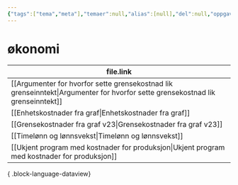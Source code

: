```yaml
---
{"tags":["tema","meta"],"temaer":null,"alias":[null],"del":null,"oppgave":null,"fag":null,"eksamen":null,"dg-publish":true,"title":"økonomi","date":"2023-06-01","modified":"2023-06-01","permalink":"/temaer/okonomi/","dgPassFrontmatter":true}
---
```



# økonomi
| file.link                                                                                                                         |
| --------------------------------------------------------------------------------------------------------------------------------- |
| [[Argumenter for hvorfor sette grensekostnad lik grenseinntekt\|Argumenter for hvorfor sette grensekostnad lik grenseinntekt]] |
| [[Enhetskostnader fra graf\|Enhetskostnader fra graf]]                                                                         |
| [[Grensekostnader fra graf v23\|Grensekostnader fra graf v23]]                                                                 |
| [[Timelønn og lønnsvekst\|Timelønn og lønnsvekst]]                                                                             |
| [[Ukjent program med kostnader for produksjon\|Ukjent program med kostnader for produksjon]]                                   |

{ .block-language-dataview}
